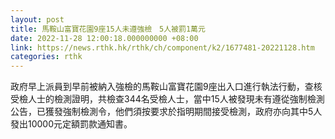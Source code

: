 ```yaml
---
layout: post
title: 馬鞍山富寶花園9座15人未遵強檢　5人被罰1萬元
date: 2022-11-28 12:00:18.000000000 +08:00
link: https://news.rthk.hk/rthk/ch/component/k2/1677481-20221128.htm
categories: rthk
---
```


政府早上派員到早前被納入強檢的馬鞍山富寶花園9座出入口進行執法行動，查核受檢人士的檢測證明，共檢查344名受檢人士，當中15人被發現未有遵從強制檢測公告，已獲發強制檢測令，他們須按要求於指明期間接受檢測，政府亦向其中5人發出10000元定額罰款通知書。
